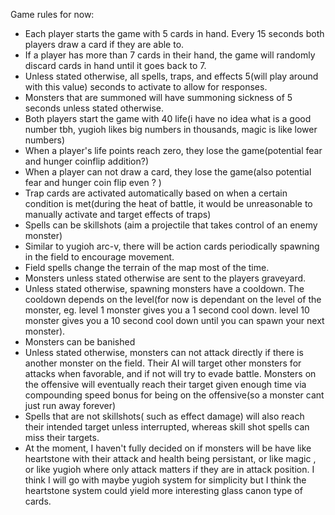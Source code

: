 Game rules for now:

* Each player starts the game with 5 cards in hand. Every 15 seconds both players draw a card if they are able to. 
* If a player has more than 7 cards in their hand, the game will randomly discard cards in hand until it goes back to 7.
* Unless stated otherwise, all spells, traps, and effects 5(will play around with this value) seconds to activate to allow for responses.
* Monsters that are summoned will have summoning sickness of 5 seconds unless stated otherwise.
* Both players start the game with 40 life(i have no idea what is a good number tbh, yugioh likes big numbers in thousands, magic is like lower numbers) 
* When a player's life points reach zero, they lose the game(potential fear and hunger coinflip addition?)
* When a player can not draw a card, they lose the game(also potential fear and hunger coin flip even ? )
* Trap cards are activated automatically based on when a certain condition is met(during the heat of battle, it would be unreasonable to manually activate and target effects of traps)
* Spells can be skillshots (aim a projectile that takes control of an enemy monster)
* Similar to yugioh arc-v, there will be action cards periodically spawning in the field to encourage movement. 
* Field spells change the terrain of the map most of the time. 
* Monsters unless stated otherwise are sent to the players graveyard. 
* Unless stated otherwise, spawning monsters have a cooldown. The cooldown depends on the level(for now is dependant on the level of the monster, eg. level 1 monster gives you a 1 second cool down. level 10 monster gives you a 10 second cool down until you can spawn your next monster). 
* Monsters can be banished
* Unless stated otherwise, monsters can not attack directly if there is another monster on the field. Their AI will target other monsters for attacks when favorable, and if not will try to evade battle. Monsters on the offensive will eventually reach their target given enough time via compounding speed bonus for being on the offensive(so a monster cant just run away forever)
* Spells that are not skillshots( such as effect damage) will also reach their intended target unless interrupted, whereas skill shot spells can miss their targets. 
* At the moment, I haven't fully decided on if monsters will be have like heartstone with their attack and health being persistant, or like magic , or like yugioh where only attack matters if they are in attack position. I think I will go with maybe yugioh system for simplicity but I think the heartstone system could yield more interesting glass canon type of cards.
